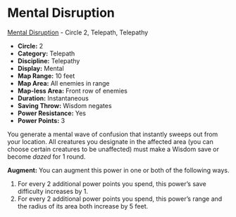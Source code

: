 # Mental Disruption

[Mental Disruption](/Psionics/M/MentalDisruption.md) - Circle 2, Telepath, Telepathy

- **Circle:** 2
- **Category:** Telepath
- **Discipline:** Telepathy
- **Display:** Mental
- **Map Range:** 10 feet
- **Map Area:** All enemies in range
- **Map-less Area:** Front row of enemies
- **Duration:** Instantaneous
- **Saving Throw:** Wisdom negates
- **Power Resistance:** Yes
- **Power Points:** 3

You generate a mental wave of confusion that instantly sweeps out from your location. All creatures you designate in the affected area (you can choose certain creatures to be unaffected) must make a Wisdom save or become *dazed* for 1 round.

**Augment:** You can augment this power in one or both of the following ways.

1. For every 2 additional power points you spend, this power’s save difficulty increases by 1.
2. For every 2 additional power points you spend, this power’s range and the radius of its area both increase by 5 feet.
